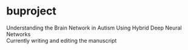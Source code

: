 # buproject
Understanding the Brain Network in Autism Using Hybrid Deep Neural Networks  
Currently writing and editing the manuscript

